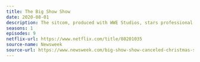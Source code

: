 ```yaml
---
title: The Big Show Show
date: 2020-08-01
description: The sitcom, produced with WWE Studios, stars professional wrestler "Big Show" portraying a fictionalized version of himself.  
seasons: 1
episodes: 9
netflix-url: https://www.netflix.com/title/80201035
source-name: Newsweek  
source-url: https://www.newsweek.com/big-show-show-canceled-christmas-special-netflix-1553469
---
```



